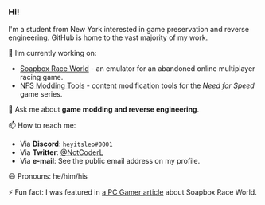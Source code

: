 ### Hi!

I'm a student from New York interested in game preservation and reverse engineering. GitHub is home to the vast majority of my work.

🔭 I’m currently working on:
  - [Soapbox Race World](https://github.com/SoapboxRaceWorld) - an emulator for an abandoned online multiplayer racing game.
  - [NFS Modding Tools](https://github.com/NFSTools) - content modification tools for the _Need for Speed_ game series.
  
💬 Ask me about **game modding and reverse engineering**.

📫 How to reach me:
  - Via **Discord**: `heyitsleo#0001`
  - Via **Twitter**: [@NotCoderL](https://twitter.com/NotCoderL)
  - Via **e-mail**: See the public email address on my profile.
  
😄 Pronouns: he/him/his

⚡ Fun fact: I was featured in [a PC Gamer article](https://www.pcgamer.com/how-players-resurrected-the-need-for-speed-mmo-you-didnt-even-know-existed/) about Soapbox Race World.
